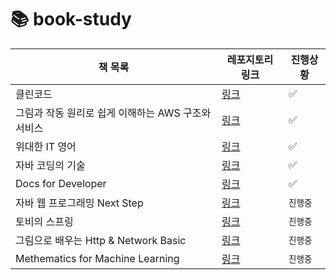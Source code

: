 # 📚 book-study

| 책 목록                                       | 레포지토리 링크                  | 진행상황    
| ------------------------------------------ | ----------------------------- | ----------- |
| 클린코드                                     | [링크](https://github.com/star-books-coffee/clean-code) | ✅ |
| 그림과 작동 원리로 쉽게 이해하는 AWS 구조와 서비스 | [링크](https://github.com/star-books-coffee/aws-structure-and-services) | ✅ |
| 위대한 IT 영어                                | [링크](https://github.com/star-books-coffee/great-IT-english)| ✅ |
| 자바 코딩의 기술                               | [링크](https://github.com/star-books-coffee/java-coding-techniques) | ✅ |  
| Docs for Developer | [링크](https://github.com/star-books-coffee/docs-for-developer) | ✅ |
| 자바 웹 프로그래밍 Next Step | [링크](https://github.com/yel-m/next-step) | `진행중` |
| 토비의 스프링 | [링크](https://github.com/star-books-coffee/tobys-spring) | `진행중` |
| 그림으로 배우는 Http & Network Basic | [링크](https://github.com/star-books-coffee/http-network-basic) | `진행중` |
| Methematics for Machine Learning | [링크](https://github.com/star-books-coffee/MML) | `진행중` |

